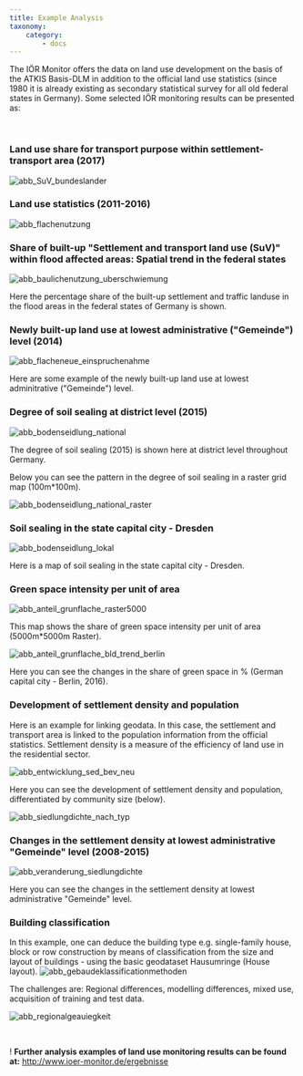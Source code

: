```yaml
---
title: Example Analysis
taxonomy:
    category:
        - docs
---
```


The IÖR Monitor offers the data on land use development on the basis of the ATKIS Basis-DLM in addition to the official land use statistics (since 1980 it is already existing as secondary statistical survey for all old federal states in Germany). Some selected IÖR monitoring results can be presented as:

<br/>

### Land use share for transport purpose within settlement-transport area (2017)

![abb_SuV_bundeslander](abb_SuV_bundeslander.png)


### Land use statistics (2011-2016)


![abb_flachenutzung](abb_flachenutzung.png)

### Share of built-up "Settlement and transport land use (SuV)" within flood affected areas: Spatial trend in the federal states

![abb_baulichenutzung_uberschwiemung](abb_baulichenutzung_uberschwiemung.png)

Here  the percentage share of the built-up settlement and traffic landuse in the flood areas in the federal states of Germany is shown.

### Newly built-up land use at lowest administrative ("Gemeinde") level (2014)
![abb_flacheneue_einspruchenahme](abb_flacheneue_einspruchenahme.png)

Here are some example of the newly built-up land use at  lowest adminitrative ("Gemeinde") level.


### Degree of soil sealing at district level (2015)
![abb_bodenseidlung_national](abb_bodenseidlung_national.png)

The degree of soil sealing (2015) is shown here at district level throughout Germany.

Below you can see the pattern in the degree of soil sealing in a raster grid map (100m*100m).

![abb_bodenseidlung_national_raster](abb_bodenseidlung_national_raster.png)

### Soil sealing in the state capital city - Dresden
![abb_bodenseidlung_lokal](abb_bodenseidlung_lokal.png)

Here is a map of soil sealing in the state capital city - Dresden.

### Green space intensity per unit of area
![abb_anteil_grunflache_raster5000](abb_anteil_grunflache_raster5000.png)

This map shows the share of green space intensity per unit of area (5000m*5000m Raster).

![abb_anteil_grunflache_bld_trend_berlin](abb_anteil_grunflache_bld_trend_berlin.png)

Here you can see the changes in the share of green space in % (German capital city - Berlin, 2016).

### Development of settlement density and population
Here is an example for linking geodata. In this case, the settlement and transport area is linked to the population information from the official statistics. Settlement density is a measure of the efficiency of land use in the residential sector.

![abb_entwicklung_sed_bev_neu](abb_entwicklung_sed_bev_neu.png)

Here you can see the development of settlement density and population, differentiated by community size (below).


![abb_siedlungdichte_nach_typ](abb_siedlungdichte_nach_typ.png)


### Changes in the settlement density at lowest administrative "Gemeinde" level (2008-2015)
![abb_veranderung_siedlungdichte](abb_veranderung_siedlungdichte.png)

Here you can see the changes in the settlement density at lowest administrative "Gemeinde" level.

### Building classification
In this example, one can deduce the building type e.g. single-family house, block or row construction by means of classification from the size and layout of buildings - using the basic geodataset Hausumringe (House layout).
![abb_gebaudeklassificationmethoden](abb_gebaudeklassificationmethoden.png)

The challenges are: Regional differences, modelling differences, mixed use, acquisition of training and test data.

![abb_regionalgeauiegkeit](abb_regionalgeauiegkeit.png)

<br/>

! **Further analysis examples of land use monitoring results can be found at:**   http://www.ioer-monitor.de/ergebnisse
